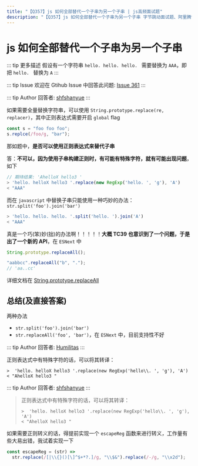 ```yaml
---
title: "【Q357】js 如何全部替代一个子串为另一个子串 | js高频面试题"
description: "【Q357】js 如何全部替代一个子串为另一个子串 字节跳动面试题、阿里腾讯面试题、美团小米面试题。"
---
```


# js 如何全部替代一个子串为另一个子串

::: tip 更多描述
假设有一个字符串 `hello. hello. hello. ` 需要替换为 `AAA`，即把 `hello. ` 替换为 `A`
:::

::: tip Issue
欢迎在 Gtihub Issue 中回答此问题: [Issue 361](https://github.com/shfshanyue/Daily-Question/issues/361)
:::

::: tip Author
回答者: [shfshanyue](https://github.com/shfshanyue)
:::

如果需要全量替换字符串，可以使用 `String.prototype.replace(re, replacer)`，其中正则表达式需要开启 `global` flag

```js
const s = "foo foo foo";
s.replce(/foo/g, "bar");
```

那如题中，**是否可以使用正则表达式来替代子串**

答：**不可以，因为使用子串构建正则时，有可能有特殊字符，就有可能出现问题**，如下

```js
// 期待结果: 'AhelloX hello3 '
> 'hello. helloX hello3 '.replace(new RegExp('hello. ', 'g'), 'A')
< "AAA"
```

而在 `javascript` 中替换子串只能使用一种巧妙的办法：`str.split('foo').join('bar')`

```js
> 'hello. hello. hello. '.split('hello. ').join('A')
< "AAA"
```

真是一个巧(笨)妙(拙)的办法啊！！！！！**大概 TC39 也意识到了一个问题，于是出了一个新的 API**，在 `ESNext` 中

```js
String.prototype.replaceAll();

"aabbcc".replaceAll("b", ".");
// 'aa..cc'
```

详细文档在 [String.prototype.replaceAll](https://developer.mozilla.org/docs/Web/JavaScript/Reference/Global_Objects/String/replaceAll)

## 总结(及直接答案)

两种办法

- `str.split('foo').join('bar')`
- `str.replaceAll('foo', 'bar')`，在 `ESNext` 中，目前支持性不好

::: tip Author
回答者: [Humilitas](https://github.com/Humilitas)
:::

正则表达式中有特殊字符的话，可以将其转译：

```
>  'hello. helloX hello3 '.replace(new RegExp('hello\\. ', 'g'), 'A')
< "AhelloX hello3 "
```

::: tip Author
回答者: [shfshanyue](https://github.com/shfshanyue)
:::

> 正则表达式中有特殊字符的话，可以将其转译：
>
> ```
> >  'hello. helloX hello3 '.replace(new RegExp('hello\\. ', 'g'), 'A')
> < "AhelloX hello3 "
> ```

如果需要正则转义的话，得提前实现一个 `escapeReg` 函数来进行转义，工作量有些大易出错，我试着实现一下

```js
const escapeReg = (str) =>
  str.replace(/[|\\{}()[\]^$+*?.]/g, "\\$&").replace(/-/g, "\\x2d");
```
